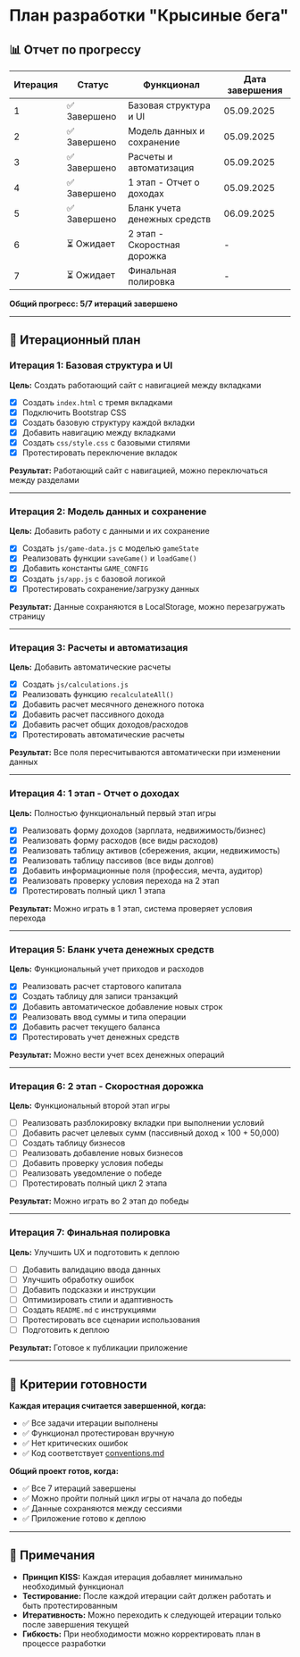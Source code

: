 # План разработки "Крысиные бега"

## 📊 Отчет по прогрессу

| Итерация | Статус | Функционал | Дата завершения |
|----------|--------|------------|-----------------|
| 1 | ✅ Завершено | Базовая структура и UI | 05.09.2025 |
| 2 | ✅ Завершено | Модель данных и сохранение | 05.09.2025 |
| 3 | ✅ Завершено | Расчеты и автоматизация | 05.09.2025 |
| 4 | ✅ Завершено | 1 этап - Отчет о доходах | 05.09.2025 |
| 5 | ✅ Завершено | Бланк учета денежных средств | 06.09.2025 |
| 6 | ⏳ Ожидает | 2 этап - Скоростная дорожка | - |
| 7 | ⏳ Ожидает | Финальная полировка | - |

**Общий прогресс: 5/7 итераций завершено**

---

## 🎯 Итерационный план

### Итерация 1: Базовая структура и UI
**Цель:** Создать работающий сайт с навигацией между вкладками

- [x] Создать `index.html` с тремя вкладками
- [x] Подключить Bootstrap CSS
- [x] Создать базовую структуру каждой вкладки
- [x] Добавить навигацию между вкладками
- [x] Создать `css/style.css` с базовыми стилями
- [x] Протестировать переключение вкладок

**Результат:** Работающий сайт с навигацией, можно переключаться между разделами

---

### Итерация 2: Модель данных и сохранение
**Цель:** Добавить работу с данными и их сохранение

- [x] Создать `js/game-data.js` с моделью `gameState`
- [x] Реализовать функции `saveGame()` и `loadGame()`
- [x] Добавить константы `GAME_CONFIG`
- [x] Создать `js/app.js` с базовой логикой
- [x] Протестировать сохранение/загрузку данных

**Результат:** Данные сохраняются в LocalStorage, можно перезагружать страницу

---

### Итерация 3: Расчеты и автоматизация
**Цель:** Добавить автоматические расчеты

- [x] Создать `js/calculations.js`
- [x] Реализовать функцию `recalculateAll()`
- [x] Добавить расчет месячного денежного потока
- [x] Добавить расчет пассивного дохода
- [x] Добавить расчет общих доходов/расходов
- [x] Протестировать автоматические расчеты

**Результат:** Все поля пересчитываются автоматически при изменении данных

---

### Итерация 4: 1 этап - Отчет о доходах
**Цель:** Полностью функциональный первый этап игры

- [x] Реализовать форму доходов (зарплата, недвижимость/бизнес)
- [x] Реализовать форму расходов (все виды расходов)
- [x] Реализовать таблицу активов (сбережения, акции, недвижимость)
- [x] Реализовать таблицу пассивов (все виды долгов)
- [x] Добавить информационные поля (профессия, мечта, аудитор)
- [x] Реализовать проверку условия перехода на 2 этап
- [x] Протестировать полный цикл 1 этапа

**Результат:** Можно играть в 1 этап, система проверяет условия перехода

---

### Итерация 5: Бланк учета денежных средств
**Цель:** Функциональный учет приходов и расходов

- [x] Реализовать расчет стартового капитала
- [x] Создать таблицу для записи транзакций
- [x] Добавить автоматическое добавление новых строк
- [x] Реализовать ввод суммы и типа операции
- [x] Добавить расчет текущего баланса
- [x] Протестировать учет денежных средств

**Результат:** Можно вести учет всех денежных операций

---

### Итерация 6: 2 этап - Скоростная дорожка
**Цель:** Функциональный второй этап игры

- [ ] Реализовать разблокировку вкладки при выполнении условий
- [ ] Добавить расчет целевых сумм (пассивный доход × 100 + 50,000)
- [ ] Создать таблицу бизнесов
- [ ] Реализовать добавление новых бизнесов
- [ ] Добавить проверку условия победы
- [ ] Реализовать уведомление о победе
- [ ] Протестировать полный цикл 2 этапа

**Результат:** Можно играть во 2 этап до победы

---

### Итерация 7: Финальная полировка
**Цель:** Улучшить UX и подготовить к деплою

- [ ] Добавить валидацию ввода данных
- [ ] Улучшить обработку ошибок
- [ ] Добавить подсказки и инструкции
- [ ] Оптимизировать стили и адаптивность
- [ ] Создать `README.md` с инструкциями
- [ ] Протестировать все сценарии использования
- [ ] Подготовить к деплою

**Результат:** Готовое к публикации приложение

---

## 🚀 Критерии готовности

**Каждая итерация считается завершенной, когда:**
- ✅ Все задачи итерации выполнены
- ✅ Функционал протестирован вручную
- ✅ Нет критических ошибок
- ✅ Код соответствует [conventions.md](./conventions.md)

**Общий проект готов, когда:**
- ✅ Все 7 итераций завершены
- ✅ Можно пройти полный цикл игры от начала до победы
- ✅ Данные сохраняются между сессиями
- ✅ Приложение готово к деплою

---

## 📝 Примечания

- **Принцип KISS:** Каждая итерация добавляет минимально необходимый функционал
- **Тестирование:** После каждой итерации сайт должен работать и быть протестированным
- **Итеративность:** Можно переходить к следующей итерации только после завершения текущей
- **Гибкость:** При необходимости можно корректировать план в процессе разработки
